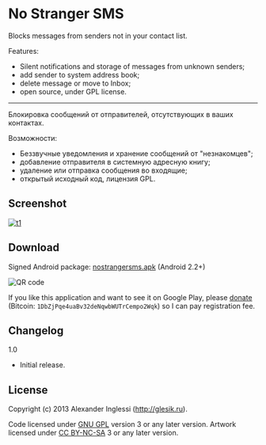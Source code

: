 # No Stranger SMS

Blocks messages from senders not in your contact list.

Features:

* Silent notifications and storage of messages from unknown senders;
* add sender to system address book;
* delete message or move to Inbox;
* open source, under GPL license.

---
Блокировка сообщений от отправителей, отсутствующих в ваших контактах.

Возможности:

* Беззвучные уведомления и хранение сообщений от "незнакомцев";
* добавление отправителя в системную адресную книгу;
* удаление или отправка сообщения во входящие;
* открытый исходный код, лицензия GPL.

## Screenshot

[![t1]][1]

[t1]: http://glesik.ru/wp-content/uploads/2013/08/nostrangersms_02-180x300.png
[1]: http://glesik.ru/wp-content/uploads/2013/08/nostrangersms_02.png

## Download

Signed Android package: [nostrangersms.apk](http://glesik.ru/playground/android/nostrangersms.apk) (Android 2.2+)

![QR code](http://glesik.ru/playground/android/nostrangersms_qr.png "QR code")

If you like this application and want to see it on Google Play, please [donate](https://www.paypal.com/cgi-bin/webscr?cmd=_s-xclick&hosted_button_id=JHX494AFDUU24) (Bitcoin: `1DbZjPqe4uaBv32deNqwbWUTrCempo2Wqk`) so I can pay registration fee.

## Changelog

1.0

 * Initial release.

## License

Copyright (c) 2013 Alexander Inglessi (http://glesik.ru).

Code licensed under [GNU GPL](http://www.gnu.org/licenses/gpl.html) version 3 or any later version. Artwork licensed under [CC BY-NC-SA](http://creativecommons.org/licenses/by-nc-sa/3.0/) 3 or any later version.

